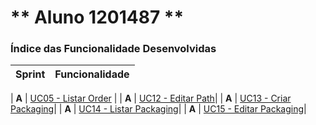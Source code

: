 ** Aluno 1201487 **
===============================


### Índice das Funcionalidade Desenvolvidas ###

| Sprint | Funcionalidade                   |
|--------|----------------------------------|

| **A**  | [UC05 - Listar Order](GestArm_API_Wiki/UseCases/UC5/)  |
| **A**  | [UC12 - Editar Path](GestLog_API_Wiki/UseCases/UC12/)|
| **A**  | [UC13 - Criar Packaging](GestLog_API_Wiki/UseCases/UC13)|
| **A**  | [UC14 - Listar Packaging](GestLog_API_Wiki/UseCases/UC14/)|
| **A**  | [UC15 - Editar Packaging](GestLog_API_Wiki/UseCases/UC15/)|